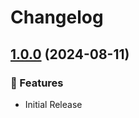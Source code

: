 # Changelog

## [1.0.0](https://github.com/scagood/pulsar-eslint/releases/tag/v1.0.0) (2024-08-11)


### 🌟 Features

* Initial Release
